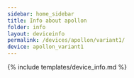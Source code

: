 ```yaml
---
sidebar: home_sidebar
title: Info about apollon
folder: info
layout: deviceinfo
permalink: /devices/apollon/variant1/
device: apollon_variant1
---
```

{% include templates/device_info.md %}
